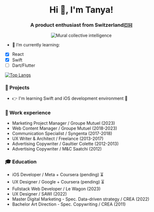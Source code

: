 <h1 align="center">Hi 👋, I'm Tanya!</h1>
<h3 align="center">A product enthusiast from Switzerland🇨🇭</h3>

<p align="center">
  <img src="https://media.giphy.com/media/S65QkXAcdXvF1o9gHk/giphy.gif" alt="Mural collective intelligence">
</p>

- 🌱 I’m currently learning:
- [x] React
- [x] Swift
- [ ] Dart/Flutter

 [![Top Langs](https://github-readme-stats-git-masterrstaa-rickstaa.vercel.app/api/top-langs/?username=tanyalathion&layout=compact)](https://github.com/anuraghazra/github-readme-stats)
 
### :metal: Projects
- :point_right: I'm learning Swift and iOS development environment :apple:

### :briefcase: Work experience
- Marketing Project Manager / Groupe Mutuel (2023)
- Web Content Manager / Groupe Mutuel (2018-2023)
- Communication Specialist / Syngenta (2017-2018)
- UX Writer & Architect / Freelance (2013-2017)
- Advertising Copywriter / Gaultier Colette (2012-2013)
- Advertising Copywriter / M&C Saatchi (2012)

### :mortar_board: Education
- iOS Developer / Meta + Coursera (pending) ⏳
- UX Designer / Google + Coursera (pending) ⏳
- Fullstack Web Developer / Le Wagon (2023)
- UX Designer / SAWI (2022)
- Master Digital Marketing - Spec. Data-driven strategy / CREA (2022)
- Bachelor Art Direction - Spec. Copywriting / CREA (2011)
